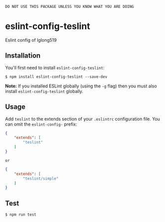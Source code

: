 ```DO NOT USE THIS PACKAGE UNLESS YOU KNOW WHAT YOU ARE DOING```
# eslint-config-teslint

Eslint config of lglong519

## Installation

You'll first need to install `eslint-config-teslint`:

```
$ npm install eslint-config-teslint --save-dev
```

**Note:** If you installed ESLint globally (using the `-g` flag) then you must also install `eslint-config-teslint` globally.

## Usage

Add `teslint` to the extends section of your `.eslintrc` configuration file. You can omit the `eslint-config-` prefix:

```json
{
    "extends": [
        "teslint"
    ]
}
```
	or
	
```json
{
    "extends": [
        "teslint/simple"
    ]
}
```

## Test
```bash
$ npm run test
```